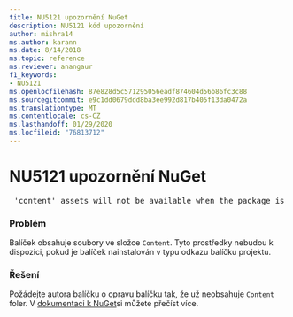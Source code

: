```yaml
---
title: NU5121 upozornění NuGet
description: NU5121 kód upozornění
author: mishra14
ms.author: karann
ms.date: 8/14/2018
ms.topic: reference
ms.reviewer: anangaur
f1_keywords:
- NU5121
ms.openlocfilehash: 87e828d5c571295056eadf874604d56b86fc3c88
ms.sourcegitcommit: e9c1dd0679ddd8ba3ee992d817b405f13da0472a
ms.translationtype: MT
ms.contentlocale: cs-CZ
ms.lasthandoff: 01/29/2020
ms.locfileid: "76813712"
---
```

# <a name="nuget-warning-nu5121"></a>NU5121 upozornění NuGet
<pre> 'content' assets will not be available when the package is installed after the migration.</pre>

### <a name="issue"></a>Problém

Balíček obsahuje soubory ve složce `Content`. Tyto prostředky nebudou k dispozici, pokud je balíček nainstalován v typu odkazu balíčku projektu.


### <a name="solution"></a>Řešení

Požádejte autora balíčku o opravu balíčku tak, že už neobsahuje `Content` foler. V [dokumentaci k NuGet](../../consume-packages/migrate-packages-config-to-package-reference.md)si můžete přečíst více.
